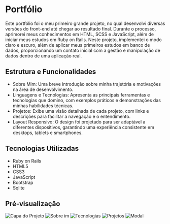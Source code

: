 # Portfólio

Este portfólio foi o meu primeiro grande projeto, no qual desenvolvi diversas versões do front-end até chegar ao resultado final. Durante o processo, aprimorei meus conhecimentos em HTML, SCSS e JavaScript, além de iniciar meus estudos em Ruby on Rails. Neste projeto, implementei o modo claro e escuro, além de aplicar meus primeiros estudos em banco de dados, proporcionando um contato inicial com a gestão e manipulação de dados dentro de uma aplicação real.

## Estrutura e Funcionalidades

* Sobre Mim: Uma breve introdução sobre minha trajetória e motivações na área de desenvolvimento.
* Linguagens e Tecnologias: Apresenta as principais ferramentas e tecnologias que domino, com exemplos práticos e demonstrações das minhas habilidades técnicas.
* Projetos: Exibe uma visão detalhada de cada projeto, com links e descrições para facilitar a navegação e o entendimento.
* Layout Responsivo: O design foi projetado para ser adaptável a diferentes dispositivos, garantindo uma experiência consistente em desktops, tablets e smartphones.

## Tecnologias Utilizadas

* Ruby on Rails
* HTML5
* CSS3
* JavaScript
* Bootstrap
* Sqlite

## Pré-visualização

![Capa do Projeto](./app/assets/images/capa.jpg)
![Sobre im](./app/assets/images/about.jpg)
![Tecnologias](./app/assets/images/skills.jpg)
![Projetos](./app/assets/images/projects.jpg)
![Modal](./app/assets/images/modal.jpg)





